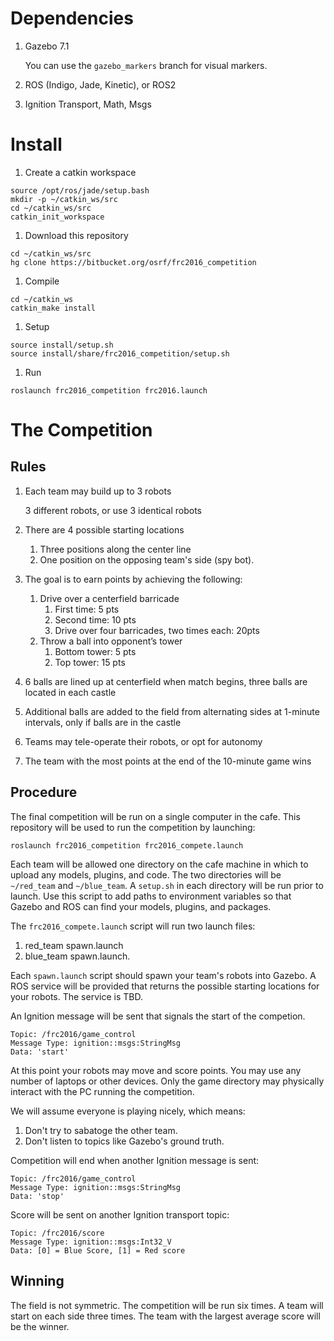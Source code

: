 # Dependencies

1. Gazebo 7.1

    You can use the `gazebo_markers` branch for visual markers.

1. ROS (Indigo, Jade, Kinetic), or ROS2

1. Ignition Transport, Math, Msgs

# Install

1. Create a catkin workspace


```
source /opt/ros/jade/setup.bash
mkdir -p ~/catkin_ws/src
cd ~/catkin_ws/src
catkin_init_workspace
```


1. Download this repository

```
cd ~/catkin_ws/src
hg clone https://bitbucket.org/osrf/frc2016_competition
```

1. Compile

```
cd ~/catkin_ws
catkin_make install
```

1. Setup

```
source install/setup.sh
source install/share/frc2016_competition/setup.sh
```

1. Run

```
roslaunch frc2016_competition frc2016.launch
```

# The Competition

## Rules

1. Each team may build up to 3 robots

    3 different robots, or use 3 identical robots

1. There are 4 possible starting locations
    1. Three positions along the center line
    1. One position on the opposing team's side (spy bot).

1. The goal is to earn points by achieving the following:

    1. Drive over a centerfield barricade
        1. First time: 5 pts
        1. Second time: 10 pts
        1. Drive over four barricades, two times each: 20pts
    1. Throw a ball into opponent’s tower
        1. Bottom tower: 5 pts
        1. Top tower: 15 pts

1. 6 balls are lined up at centerfield when match begins, three balls are
   located in each castle

1. Additional balls are added to the field from alternating sides at
   1-minute intervals, only if balls are in the castle

1. Teams may tele-operate their robots, or opt for autonomy

1. The team with the most points at the end of the 10-minute game wins

## Procedure

The final competition will be run on a single computer in the cafe. This
repository will be used to run the competition by launching:

```
roslaunch frc2016_competition frc2016_compete.launch
```

Each team will be allowed one directory on the cafe machine in which to
upload any models, plugins, and code. The two directories will be
`~/red_team` and `~/blue_team`. A `setup.sh` in each directory will be run
prior to launch. Use this script to add paths to environment variables so
that Gazebo and ROS can find your models, plugins, and packages.


The `frc2016_compete.launch` script will run two launch files:

1. red_team spawn.launch
2. blue_team spawn.launch.

Each `spawn.launch` script should spawn your team's robots into Gazebo.
A ROS service will be provided that returns the possible starting locations
for your robots. The service is TBD.


An Ignition message will be sent that signals the start of the competion.

    Topic: /frc2016/game_control
    Message Type: ignition::msgs:StringMsg
    Data: 'start'

At this point your robots may move and score points. You may use any number
of laptops or other devices. Only the game directory may physically interact
with the PC running the competition.

We will assume everyone is playing nicely, which means:

1. Don't try to sabatoge the other team.
1. Don't listen to topics like Gazebo's ground truth.

Competition will end when another Ignition message is sent:

    Topic: /frc2016/game_control
    Message Type: ignition::msgs:StringMsg
    Data: 'stop'

Score will be sent on another Ignition transport topic:

    Topic: /frc2016/score
    Message Type: ignition::msgs:Int32_V
    Data: [0] = Blue Score, [1] = Red score 

## Winning

The field is not symmetric. The competition will be run six times. A team
will start on each side three times.  The team with the largest average
score will be the winner.

